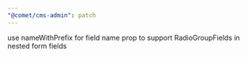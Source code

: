 ```yaml
---
"@comet/cms-admin": patch
---
```


use nameWithPrefix for field name prop to support RadioGroupFields in nested form fields
